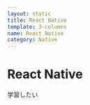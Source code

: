 ```yaml
---
layout: static
title: React Native
template: 3-columns
name: React Native
category: Native
---
```


# React Native
学習したい
